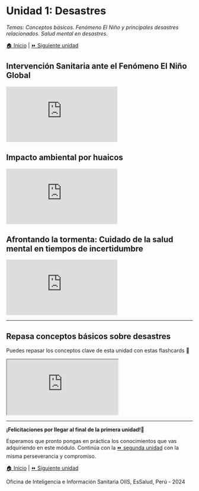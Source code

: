 <html>

<head>
<title>U1: Desastres</title>
</head>

<body>
<h1>Unidad 1: Desastres</h1>
<p><i>Temas: Conceptos básicos. Fenómeno El Niño y principales desastres relacionados. Salud mental en desastres.</i></p>
<p><a href="index.html">&#127968; Inicio</a> | <a href="u2.html">&#9193; Siguiente unidad</a>

<h2>Intervención Sanitaria ante el Fenómeno El Niño Global</h2>
<div class="container">
<iframe src="https://www.youtube.com/embed/Owaoh9-2sZU?si=hGB7SQ99PH010wde&amp;start=454" 
frameborder="0" allow="accelerometer; autoplay; clipboard-write; encrypted-media; gyroscope; picture-in-picture; web-share" allowfullscreen class="video"></iframe>
</div>

<h2>Impacto ambiental por huaicos</h2>
<div class="container">
<iframe src="https://www.youtube.com/embed/c_cDc3FQIA8?si=WZfi786HX336Gs8T&amp;start=297" 
frameborder="0" allow="accelerometer; autoplay; clipboard-write; encrypted-media; gyroscope; picture-in-picture; web-share" allowfullscreen class="video"></iframe>
</div>

<h2>Afrontando la tormenta: Cuidado de la salud mental en tiempos de incertidumbre</h2>
<div class="container">
<iframe src="https://www.youtube.com/embed/us7u_ecBscE?si=AApOeX_uTeNGoUyX&amp;start=312" 
frameborder="0" allow="accelerometer; autoplay; clipboard-write; encrypted-media; gyroscope; picture-in-picture; web-share" allowfullscreen class="video"></iframe>
</div>

<hr>

<h2>Repasa conceptos básicos sobre desastres</h2>
<p>Puedes repasar los conceptos clave de esta unidad con estas flashcards &#128221;</p>
<div class="container">
<iframe src="https://quizlet.com/831490108/learn/embed?i=5cxfzr&x=1jj1"></iframe>
</div>

<hr>

<p><b>¡Felicitaciones por llegar al final de la primera unidad!</b>&#127879;</p>
<p>Esperamos que pronto pongas en práctica los conocimientos que vas adquiriendo en este módulo. Continúa con la <a href="u2.html">&#9193; segunda unidad</a> con la misma perseverancia y compromiso.</p>

<p><a href="index.html">&#127968; Inicio</a> | <a href="u2.html">&#9193; Siguiente unidad</a></p>

<p>Oficina de Inteligencia e Información Sanitaria OIIS, EsSalud, Perú - 2024</p>
